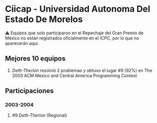 # Ciicap - Universidad Autonoma Del Estado De Morelos

:warning: Equipos que solo participaron en el Repechaje del Gran Premio de México no están registrados oficialmente en el ICPC, por lo que no aparecerán aquí.

## Mejores 10 equipos

1. _Deth-Therion_ resolvió 2 problemas y obtuvo el lugar #9 (92%) en The 2003 ACM Mexico and Central America Programming Contest

## Participaciones

### 2003-2004

1. #9 _Deth-Therion_ (Regional)




